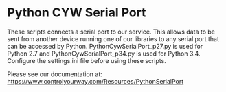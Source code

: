 # Python CYW Serial Port

These scripts connects a serial port to our service. This allows data to be sent from another device running one of our
libraries to any serial port that can be accessed by Python. PythonCywSerialPort_p27.py is used for Python 2.7 and
PythonCywSerialPort_p34.py is used for Python 3.4. Configure the settings.ini file before using these scripts.

Please see our documentation at: https://www.controlyourway.com/Resources/PythonSerialPort